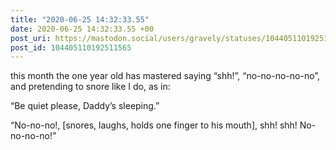 ```yaml
---
title: "2020-06-25 14:32:33.55"
date: 2020-06-25 14:32:33.55 +00
post_uri: https://mastodon.social/users/gravely/statuses/104405110192511565
post_id: 104405110192511565
---
```

this month the one year old has mastered saying “shh!”, “no-no-no-no-no”, and pretending to snore like I do, as in:

“Be quiet please, Daddy’s sleeping.”

“No-no-no!, [snores, laughs, holds one finger to his mouth], shh! shh! No-no-no-no!”


